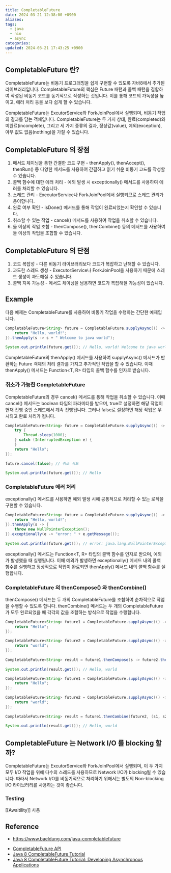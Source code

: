 ```yaml
---
title: CompletableFuture
date: 2024-03-21 12:38:00 +0900
aliases: 
tags:
  - java
  - nio
  - async
categories: 
updated: 2024-03-21 17:43:25 +0900
---
```


## CompletableFuture 란?

CompletableFuture는 비동기 프로그래밍을 쉽게 구현할 수 있도록 자바8에서 추가된 라이브러리입니다. CompletableFuture의 핵심은 Future 패턴과 콜백 패턴을 결합하여 작성된 비동기 코드를 동기적으로 작성하는 것입니다. 이를 통해 코드의 가독성을 높이고, 에러 처리 등을 보다 쉽게 할 수 있습니다.

CompletableFuture는 ExcutorService와 ForkJoinPool에서 실행되며, 비동기 작업의 결과를 담는 객체입니다. CompletableFuture는 두 가지 상태, 완료(completed)와 미완료(incomplete), 그리고 세 가지 종류의 결과, 정상값(value), 예외(exception), 아무 값도 없음(nothing)을 가질 수 있습니다.

## CompletableFuture 의 장점

1. 메서드 체이닝을 통한 간결한 코드 구현 - thenApply(), thenAccept(), thenRun() 등 다양한 메서드를 사용하여 간결하고 읽기 쉬운 비동기 코드를 작성할 수 있습니다.
2. 콜백 함수에 대한 에러 처리 - 예외 발생 시 exceptionally() 메서드를 사용하여 에러를 처리할 수 있습니다.
3. 스레드 관리 - ExecutorService나 ForkJoinPool에서 실행되므로 스레드 관리가 용이합니다.
4. 완료 여부 확인 - isDone() 메서드를 통해 작업이 완료되었는지 확인할 수 있습니다.
5. 취소할 수 있는 작업 - cancel() 메서드를 사용하여 작업을 취소할 수 있습니다.
6. 둘 이상의 작업 조합 - thenCompose(), thenCombine() 등의 메서드를 사용하여 둘 이상의 작업을 조합할 수 있습니다.

## CompletableFuture 의 단점

1. 코드 복잡성 - 다른 비동기 라이브러리보다 코드가 복잡하고 난해할 수 있습니다.
2. 과도한 스레드 생성 - ExecutorService나 ForkJoinPool을 사용하기 때문에 스레드 생성이 과도해질 수 있습니다.
3. 콜백 지옥 가능성 - 메서드 체이닝을 남용하면 코드가 복잡해질 가능성이 있습니다.

## Example

다음 예제는 CompletableFuture를 사용하여 비동기 작업을 수행하는 간단한 예제입니다.

```java
CompletableFuture<String> future = CompletableFuture.supplyAsync(() -> {
	return "Hello, world!";
}).thenApply(s -> s + " Welcome to java world");
 
System.out.println(future.get()); // Hello, world! Welcome to java world
```

CompletableFuture의 thenApply() 메서드를 사용하여 supplyAsync() 메서드가 반환하는 Future 객체의 처리 결과를 가지고 추가적인 작업을 할 수 있습니다. 이때 thenApply() 메서드는 Function<T, R> 타입의 콜백 함수를 인자로 받습니다.

### 취소가 가능한 CompletableFuture

CompletableFuture의 경우 cancel() 메서드를 통해 작업을 취소할 수 있습니다. 이때 cancel() 메서드는 boolean 타입의 파라미터를 받으며, true로 설정하면 해당 작업이 현재 진행 중인 스레드에서 계속 진행됩니다. 그러나 false로 설정하면 해당 작업은 무시되고 완료 처리가 됩니다.

```java
CompletableFuture<String> future = CompletableFuture.supplyAsync(() -> {
	try {
		Thread.sleep(1000);
	} catch (InterruptedException e) {
	}
	return "Hello";
});
 
future.cancel(false); // 취소 시도
 
System.out.println(future.get()); // Hello
```

### CompletableFuture 에러 처리

exceptionally() 메서드를 사용하면 예외 발생 시에 공통적으로 처리할 수 있는 로직을 구현할 수 있습니다.

```java
CompletableFuture<String> future = CompletableFuture.supplyAsync(() -> {
	return "Hello, world!";
}).thenApply(s -> {
	throw new NullPointerException();
}).exceptionally(e -> "error: " + e.getMessage());
 
System.out.println(future.get()); // error: java.lang.NullPointerException
```

exceptionally() 메서드는 Function<T, R> 타입의 콜백 함수를 인자로 받으며, 예외가 발생했을 때 실행됩니다. 이때 예외가 발생하면 exceptionally() 메서드 내의 콜백 함수를 실행하고 정상적으로 작업이 완료되면 thenApply() 메서드 내의 콜백 함수를 실행합니다.

### CompletableFuture 의 thenCompose() 와 thenCombine()

thenCompose() 메서드는 두 개의 CompletableFuture를 조합하여 순차적으로 작업을 수행할 수 있도록 합니다. thenCombine() 메서드는 두 개의 CompletableFuture가 모두 완료되었을 때 각각의 값을 조합하는 방식으로 작업을 수행합니다.

```java
CompletableFuture<String> future1 = CompletableFuture.supplyAsync(() -> {
	return "Hello";
});
 
CompletableFuture<String> future2 = CompletableFuture.supplyAsync(() -> {
	return "world";
});
 
CompletableFuture<String> result = future1.thenCompose(s -> future2.thenApply(v -> s + ", "+ v));
 
System.out.println(result.get()); // Hello, world
```

```java
CompletableFuture<String> future1 = CompletableFuture.supplyAsync(() -> {
	return "Hello";
});
 
CompletableFuture<String> future2 = CompletableFuture.supplyAsync(() -> {
	return "world";
});
 
CompletableFuture<String> result = future1.thenCombine(future2, (s1, s2) -> s1 + ", " + s2);
 
System.out.println(result.get()); // Hello, world
```

## CompletableFuture 는 Network I/O 를 blocking 할까?

CompletableFuture는 ExcutorService와 ForkJoinPool에서 실행되며, 이 두 가지 모두 I/O 작업을 위해 다수의 스레드를 사용하므로 Network I/O가 blocking될 수 있습니다. 따라서 Network I/O를 비동기적으로 처리하기 위해서는 별도의 Non-blocking I/O 라이브러리를 사용하는 것이 좋습니다.

### Testing

[[Awaitility]] 사용

## Reference

- https://www.baeldung.com/java-completablefuture
* [CompletableFuture API](https://docs.oracle.com/javase/8/docs/api/java/util/concurrent/CompletableFuture.html)
* [Java 8 CompletableFuture Tutorial](https://www.baeldung.com/java-completablefuture)
* [Java 8 CompletableFuture Tutorial: Developing Asynchronous Applications](https://www.youtube.com/watch?v=5i0y3UqZnhw)
